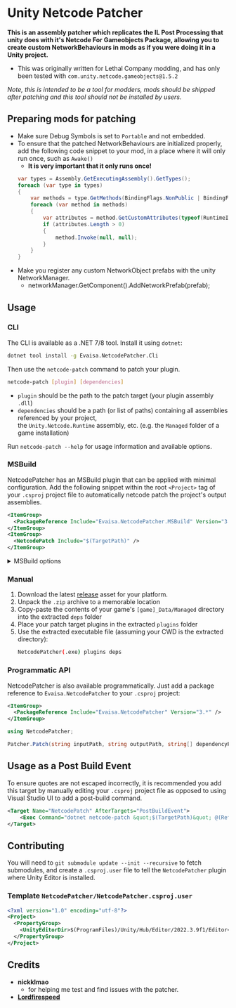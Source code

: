 

# Unity Netcode Patcher
**This is an assembly patcher which replicates the IL Post Processing that unity does with it's Netcode For Gameobjects Package, allowing you to create custom NetworkBehaviours in mods as if you were doing it in a Unity project.**

- This was originally written for Lethal Company modding, and has only been tested with `com.unity.netcode.gameobjects@1.5.2`
  
*Note, this is intended to be a tool for modders, mods should be shipped after patching and this tool should not be installed by users.*

## Preparing mods for patching
- Make sure Debug Symbols is set to `Portable` and not embedded.
- To ensure that the patched NetworkBehaviours are initialized properly, add the following code snippet to your mod, in a place where it will only run once, such as `Awake()`
	- **It is very important that it only runs once!**
	```cs
	var types = Assembly.GetExecutingAssembly().GetTypes();
	foreach (var type in types)
	{
	    var methods = type.GetMethods(BindingFlags.NonPublic | BindingFlags.Instance | BindingFlags.Static);
	    foreach (var method in methods)
	    {
	        var attributes = method.GetCustomAttributes(typeof(RuntimeInitializeOnLoadMethodAttribute), false);
	        if (attributes.Length > 0)
	        {
	            method.Invoke(null, null);
	        }
	    }
	}
	```
 - Make you register any custom NetworkObject prefabs with the unity NetworkManager.
	- networkManager.GetComponent<NetworkManager>().AddNetworkPrefab(prefab);

## Usage

### CLI

The CLI is available as a .NET 7/8 tool. Install it using `dotnet`:

```bash
dotnet tool install -g Evaisa.NetcodePatcher.Cli
```

Then use the `netcode-patch` command to patch your plugin. 

```bash
netcode-patch [plugin] [dependencies]
```

- `plugin` should be the path to the patch target (your plugin assembly `.dll`)
- `dependencies` should be a path (or list of paths) containing all assemblies referenced by your project,  
   the `Unity.Netcode.Runtime` assembly, etc. (e.g. the `Managed` folder of a game installation)

Run `netcode-patch --help` for usage information and available options.

### MSBuild

NetcodePatcher has an MSBuild plugin that can be applied with minimal configuration. 
Add the following snippet within the root `<Project>` tag of your `.csproj` project file 
to automatically netcode patch the project's output assemblies. 

```xml
<ItemGroup>
  <PackageReference Include="Evaisa.NetcodePatcher.MSBuild" Version="3.*" PrivateAssets="all" />
</ItemGroup>
<ItemGroup>
  <NetcodePatch Include="$(TargetPath)" />
</ItemGroup>
```

<details>
<summary>MSBuild options</summary>

```xml
<Project>
  <PropertyGroup>
    // Output to `[assembly]_patched.dll` instead of renaming original assembly
    <NetcodePatcherNoOverwrite>true</NetcodePatcherNoOverwrite>
    // Don't publicize in parallel 
    <NetcodePatcherDisableParallel>true</NetcodePatcherDisableParallel> 
  </PropertyGroup>

  <ItemGroup>
    <NetcodePatch Include="$(TargetPath)">
      // Override patched output path 
      <OutputPath>./bin/foo/bar</OutputPath>
    </NetcodePatch>
  </ItemGroup>
</Project>
```

</details>

### Manual

1. Download the latest [release](https://github.com/EvaisaDev/UnityNetcodePatcher/releases) asset for your platform.
2. Unpack the `.zip` archive to a memorable location
3. Copy-paste the contents of your game's `[game]_Data/Managed` directory into the extracted `deps` folder
4. Place your patch target plugins in the extracted `plugins` folder
5. Use the extracted executable file (assuming your CWD is the extracted directory):
   ```bash
   NetcodePatcher(.exe) plugins deps 
   ```

### Programmatic API

NetcodePatcher is also available programmatically. Just add a package reference to 
`Evaisa.NetcodePatcher` to your `.csproj` project:

```xml
<ItemGroup>
  <PackageReference Include="Evaisa.NetcodePatcher" Version="3.*" />
</ItemGroup>
```

```csharp
using NetcodePatcher;

Patcher.Patch(string inputPath, string outputPath, string[] dependencyPaths);
```

## Usage as a Post Build Event

To ensure quotes are not escaped incorrectly, it is recommended you add this target by manually editing
your `.csproj` project file as opposed to using Visual Studio UI to add a post-build command.

```xml
<Target Name="NetcodePatch" AfterTargets="PostBuildEvent">
    <Exec Command="dotnet netcode-patch &quot;$(TargetPath)&quot; @(ReferencePathWithRefAssemblies->'&quot;%(Identity)&quot;', ' ')"/>
</Target>
```

## Contributing 

You will need to `git submodule update --init --recursive` to fetch submodules, 
and create a `.csproj.user` file to tell the `NetcodePatcher` plugin where Unity Editor is installed.

### Template `NetcodePatcher/NetcodePatcher.csproj.user`

```xml
<?xml version="1.0" encoding="utf-8"?>
<Project>
  <PropertyGroup>
    <UnityEditorDir>$(ProgramFiles)/Unity/Hub/Editor/2022.3.9f1/Editor</UnityEditorDir>
  </PropertyGroup>
</Project>
```

## Credits

- **nickklmao** 
	- for helping me test and find issues with the patcher.
- **[Lordfirespeed](https://github.com/Lordfirespeed)**
